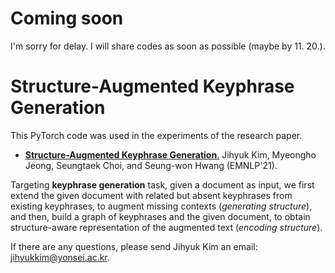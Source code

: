 # Coming soon

I'm sorry for delay. I will share codes as soon as possible (maybe by 11. 20.).

# Structure-Augmented Keyphrase Generation

This PyTorch code was used in the experiments of the research paper.

* [**Structure-Augmented Keyphrase Generation**.]() Jihyuk Kim, Myeongho Jeong, Seungtaek Choi, and Seung-won Hwang (EMNLP'21).

Targeting **keyphrase generation** task, 
given a document as input,
we first extend the given document with related but absent keyphrases from existing keyphrases, to augment missing contexts (_generating structure_), and then, build a graph of keyphrases and the given document, to obtain structure-aware representation of the augmented text (_encoding structure_).

<!-- <p align="center">
  <img align="center" src="docs/images/overall_approach.png" />
</p>
<p align="center">
  <b>Figure:</b> Overall approach of structure-augmented keyphrase generation on two scenarios (closed/open-set keyphrase).
</p> -->



<!-- ### Run the Code!

#### Prerequisite
- ```$ sudo apt-get install p7zip```
- PyTorch 1.0
- Other requirements are listed in `requirements.txt`.

#### 1. Preprocess Dataset

We provided a shell script `dataset/yelp2013/download_yelp.sh` that downloads and preprocess the Yelp 2013 dataset. Preprocessing can be similarly done with other datasets as well (see below for download links).

We also provided the vocabulary and word vectors used in our experiments (in the `predefined_vocab/yelp2013` directory) to better replicate the results reported in the paper.

#### 2. Train and Test the Models

The `src/main.py` trains the model using the given training and dev sets, and subsequently tests the model on the given test set. There are multiple arguments that need to be set, but the most important (and mandatory) ones are the following:

- `model_type`: the type and method of customization, which can be assigned as either `BiLSTM` (no customization), or `<location>[_basis]_cust`, where `<location>` can be any of the following: word, encoder, attention, linear, bias.
- `domain`: the dataset directory name (e.g. yelp2013)
- `num_bases`: the number of bases (only required when basis customization is used)

An example execution is:

~~~bash
python3 -W ignore main.py \
--model_type linear_basis_cust \
--num_bases 4 \
--domain yelp2013 \
--vocab_dir ../predefined_vocab/yelp2013/42939.vocab \
--pretrained_word_em_dir ../predefined_vocab/yelp2013/word_vectors.npy \
--train_datadir ../dataset/yelp2013/processed_data/train.txt \
--dev_datadir ../dataset/yelp2013/processed_data/dev.txt \
--test_datadir ../dataset/yelp2013/processed_data/test.txt \
--meta_dim 64 \
--key_query_size 64 \
--word_dim 300 \
--state_size 256 \
--valid_step 1000 \
~~~

### Download the Datasets!

There are three datasets used in the paper: Yelp 2013, AAPR, and PolMed.

To download Yelp 2013, refer to the following <a href="https://drive.google.com/open?id=1PxAkmPLFMnfom46FMMXkHeqIxDbA16oy">link</a> from the original authors.

Although they were constructed by different authors (please refer to these links for <a href="https://github.com/lancopku/AAPR">AAPR</a> and <a href="https://www.figure-eight.com/">PolMed</a>, we use specific data splits for the AAPR and PolMed datasets.
Download our splits <a href="https://github.com/zizi1532/BasisCustomize/releases/download/1.0/datasets.zip">here</a>.

### Cite the Paper!

To cite the paper/code/data splits, please use this BibTex:

```
@article{kim2019categorical,
	Author = {Jihyeok Kim and Reinald Kim Amplayo and Kyungjae Lee and Sua Sung and Minji Seo and Seung-won Hwang},
	Journal = {TACL},
	Year = {2019},
	Title = {Categorical Metadata Representation for Customized Text Classification}
}
``` -->

If there are any questions, please send Jihyuk Kim an email: jihyukkim@yonsei.ac.kr.

